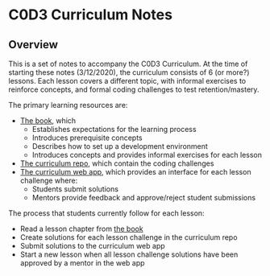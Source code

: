 # C0D3 Curriculum Notes

## Overview

This is a set of notes to accompany the C0D3 Curriculum. At the time of starting these notes (3/12/2020), the curriculum consists of 6 (or more?) lessons. Each lesson covers a different topic, with informal exercises to reinforce concepts, and formal coding challenges to test retention/mastery.

The primary learning resources are:

- [The book](https://c0d3.com/book), which
  - Establishes expectations for the learning process
  - Introduces prerequisite concepts
  - Describes how to set up a development environment
  - Introduces concepts and provides informal exercises for each lesson
- [The curriculum repo](https://github.com/garageScript/curriculum), which contain the coding challenges
- [The curriculum web app](https://c0d3.com/curriculum), which provides an interface for each lesson challenge where:
  - Students submit solutions
  - Mentors provide feedback and approve/reject student submissions

The process that students currently follow for each lesson:

- Read a lesson chapter from [the book](https://c0d3.com/book)
- Create solutions for each lesson challenge in the curriculum repo
- Submit solutions to the curriculum web app
- Start a new lesson when all lesson challenge solutions have been approved by a mentor in the web app
